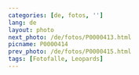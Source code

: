 ```yaml
---
categories: [de, fotos, '']
lang: de
layout: photo
next_photo: /de/fotos/P0000413.html
picname: P0000414
prev_photo: /de/fotos/P0000415.html
tags: [Fotofalle, Leopards]
---
```

